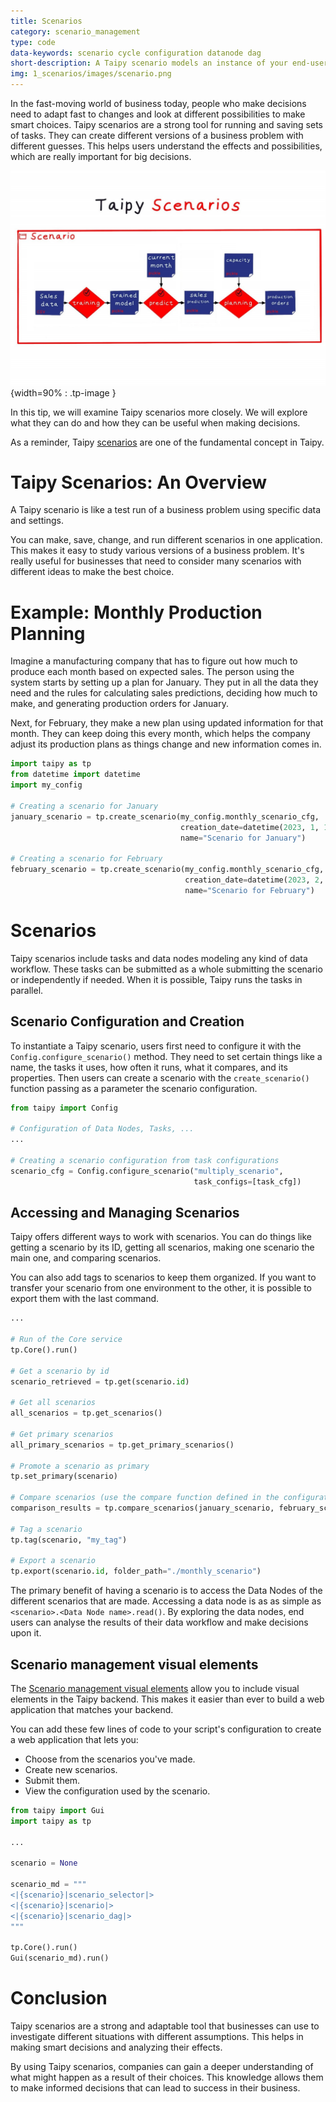 ```yaml
---
title: Scenarios
category: scenario_management
type: code
data-keywords: scenario cycle configuration datanode dag
short-description: A Taipy scenario models an instance of your end-user business problem to solve on data and parameter sets.
img: 1_scenarios/images/scenario.png
---
```


In the fast-moving world of business today, people who make decisions need to adapt fast to
changes and look at different possibilities to make smart choices. Taipy scenarios are a strong
tool for running and saving sets of tasks. They can create different versions of a business
problem with different guesses. This helps users understand the effects and possibilities, which
are really important for big decisions.

![Scenarios](images/scenario.png){width=90% : .tp-image }

In this tip, we will examine Taipy scenarios more closely. We will explore what they can do
and how they can be useful when making decisions.

As a reminder, Taipy [scenarios](../../../manuals/core/concepts/scenario.md) are one of the
fundamental concept in Taipy.

# Taipy Scenarios: An Overview

A Taipy scenario is like a test run of a business problem using specific data and settings.

You can make, save, change, and run different scenarios in one application. This makes it easy
to study various versions of a business problem. It's really useful for businesses that need to
consider many scenarios with different ideas to make the best choice.

# Example: Monthly Production Planning

Imagine a manufacturing company that has to figure out how much to produce each month based on
expected sales. The person using the system starts by setting up a plan for January. They put in
all the data they need and the rules for calculating sales predictions, deciding how much to
make, and generating production orders for January.

Next, for February, they make a new plan using updated information for that month. They can keep
doing this every month, which helps the company adjust its production plans as things change and
new information comes in.

```python
import taipy as tp
from datetime import datetime
import my_config

# Creating a scenario for January
january_scenario = tp.create_scenario(my_config.monthly_scenario_cfg,
                                      creation_date=datetime(2023, 1, 1),
                                      name="Scenario for January")

# Creating a scenario for February
february_scenario = tp.create_scenario(my_config.monthly_scenario_cfg,
                                       creation_date=datetime(2023, 2, 1),
                                       name="Scenario for February")
```

# Scenarios

Taipy scenarios include tasks and data nodes modeling any kind of data workflow. These tasks can
be submitted as a whole submitting the scenario or independently if needed. When it is
possible, Taipy runs the tasks in parallel.

## Scenario Configuration and Creation

To instantiate a Taipy scenario, users first need to configure it with the
`Config.configure_scenario()` method. They need to set certain things like a name, the tasks it
uses, how often it runs, what it compares, and its properties. Then users can create a scenario
with the `create_scenario()` function passing as a parameter the scenario configuration.

```python
from taipy import Config

# Configuration of Data Nodes, Tasks, ...
...

# Creating a scenario configuration from task configurations
scenario_cfg = Config.configure_scenario("multiply_scenario",
                                         task_configs=[task_cfg])
```

## Accessing and Managing Scenarios

Taipy offers different ways to work with scenarios. You can do things like getting a scenario by
its ID, getting all scenarios, making one scenario the main one, and comparing scenarios.

You can also add tags to scenarios to keep them organized. If you want to
transfer your scenario from one environment to the other,
it is possible to export them with the last command.

```python
...

# Run of the Core service
tp.Core().run()

# Get a scenario by id
scenario_retrieved = tp.get(scenario.id)

# Get all scenarios
all_scenarios = tp.get_scenarios()

# Get primary scenarios
all_primary_scenarios = tp.get_primary_scenarios()

# Promote a scenario as primary
tp.set_primary(scenario)

# Compare scenarios (use the compare function defined in the configuration)
comparison_results = tp.compare_scenarios(january_scenario, february_scenario, data_node_config_id="sales_predictions")

# Tag a scenario
tp.tag(scenario, "my_tag")

# Export a scenario
tp.export(scenario.id, folder_path="./monthly_scenario")
```

The primary benefit of having a scenario is to access the Data Nodes of the different scenarios
that are made. Accessing a data node is as as simple as `<scenario>.<Data Node name>.read()`.
By exploring the data nodes, end users can analyse the results of their data workflow and make decisions upon it.

## Scenario management visual elements

The [Scenario management visual elements](../../../manuals/gui/viselements/controls.md)
allow you to include visual elements in the Taipy backend. This makes it easier than ever to
build a web application that matches your backend.

You can add these few lines of code to your script's configuration to create a web application
that lets you:

- Choose from the scenarios you've made.
- Create new scenarios.
- Submit them.
- View the configuration used by the scenario.

```python
from taipy import Gui
import taipy as tp

...

scenario = None

scenario_md = """
<|{scenario}|scenario_selector|>
<|{scenario}|scenario|>
<|{scenario}|scenario_dag|>
"""

tp.Core().run()
Gui(scenario_md).run()
```

# Conclusion

Taipy scenarios are a strong and adaptable tool that businesses can use to investigate different
situations with different assumptions. This helps in making smart decisions and analyzing their
effects.

By using Taipy scenarios, companies can gain a deeper understanding of what might happen as a
result of their choices. This knowledge allows them to make informed decisions that can lead to
success in their business.
